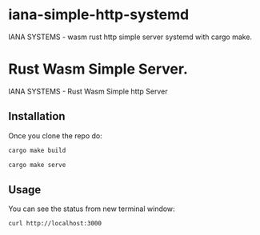 # iana-simple-http-systemd
IANA SYSTEMS - wasm rust http simple server systemd with cargo make.

# Rust Wasm Simple Server.

IANA SYSTEMS - Rust Wasm Simple http Server

## Installation
Once you clone the repo do:

```sh
cargo make build
```
```sh
cargo make serve
```

## Usage
You can see the status from new terminal window:
```sh
curl http://localhost:3000
```

